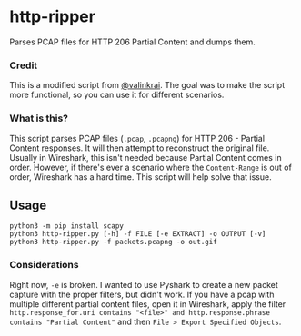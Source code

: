 # http-ripper
Parses PCAP files for HTTP 206 Partial Content and dumps them.

### Credit
This is a modified script from [@valinkrai](https://github.com/valinkrai). The goal was to make the script more functional, so you can use it for different scenarios. 

### What is this?
This script parses PCAP files (`.pcap`, `.pcapng`) for HTTP 206 - Partial Content responses. It will then attempt to reconstruct the original file. Usually in Wireshark, this isn't needed because Partial Content comes in order. However, if there's ever a scenario where the `Content-Range` is out of order, Wireshark has a hard time. This script will help solve that issue.

## Usage
```
python3 -m pip install scapy
python3 http-ripper.py [-h] -f FILE [-e EXTRACT] -o OUTPUT [-v]
python3 http-ripper.py -f packets.pcapng -o out.gif
```

### Considerations
Right now, `-e` is broken. I wanted to use Pyshark to create a new packet capture with the proper filters, but didn't work. If you have a pcap with multiple different partial content files, open it in Wireshark, apply the filter `http.response_for.uri contains "<file>" and http.response.phrase contains "Partial Content"` and then `File > Export Specified Objects`. 
